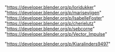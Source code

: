 "https://developer.blender.org/p/loridukker"
"https://developer.blender.org/p/marisevijgen"
"https://developer.blender.org/p/IsabelleFoster"
"https://developer.blender.org/p/cherielutz"
"https://developer.blender.org/p/sebcorne"
"https://developer.blender.org/p/Vector_Impulse"
 
"https://developer.blender.org/p/Kiaralinders9497"
 
